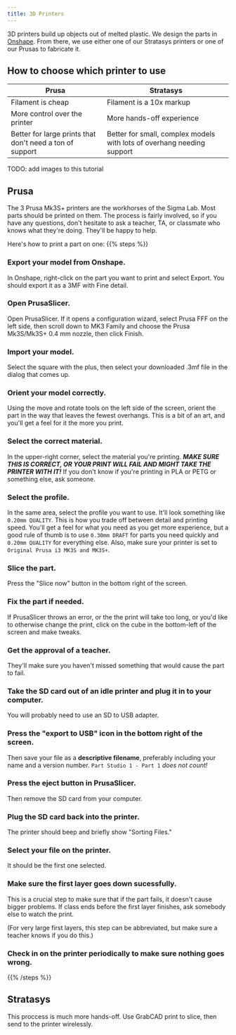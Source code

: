 ```yaml
---
title: 3D Printers
---
```

3D printers build up objects out of melted plastic. We design the parts in [Onshape](/docs/software/onshape). From there, we use either one of our Stratasys printers or one of our Prusas to fabricate it.

## How to choose which printer to use
Prusa|Stratasys
---|---
Filament is cheap|Filament is a 10x markup
More control over the printer|More hands-off experience
Better for large prints that don't need a ton of support|Better for small, complex models with lots of overhang needing support

TODO: add images to this tutorial
## Prusa
The 3 Prusa Mk3S+ printers are the workhorses of the Sigma Lab. Most parts should be printed on them. The process is fairly involved, so if you have any questions, don't hesitate to ask a teacher, TA, or classmate who knows what they're doing. They'll be happy to help. 

Here's how to print a part on one:
{{% steps %}}

### Export your model from Onshape.
In Onshape, right-click on the part you want to print and select Export. You should export it as a 3MF with Fine detail. 
### Open PrusaSlicer.
Open PrusaSlicer. If it opens a configuration wizard, select Prusa FFF on the left side, then scroll down to MK3 Family and choose the Prusa Mk3S/Mk3S+ 0.4 mm nozzle, then click Finish.
### Import your model.
Select the square with the plus, then select your downloaded .3mf file in the dialog that comes up.
### Orient your model correctly.
Using the move and rotate tools on the left side of the screen, orient the part in the way that leaves the fewest overhangs. This is a bit of an art, and you'll get a feel for it the more you print.
### Select the correct material.
In the upper-right corner, select the material you're printing. **_MAKE SURE THIS IS CORRECT, OR YOUR PRINT WILL FAIL AND MIGHT TAKE THE PRINTER WITH IT!_** If you don't know if you're printing in PLA or PETG or something else, ask someone.
### Select the profile.
In the same area, select the profile you want to use. It'll look something like `0.20mm QUALITY`. This is how you trade off between detail and printing speed. You'll get a feel for what you need as you get more experience, but a good rule of thumb is to use `0.30mm DRAFT` for parts you need quickly and `0.20mm QUALITY` for everything else. Also, make sure your printer is set to `Original Prusa i3 MK3S and MK3S+`.
### Slice the part.
Press the "Slice now" button in the bottom right of the screen.
### Fix the part if needed.
If PrusaSlicer throws an error, or the the print will take too long, or you'd like to otherwise change the print, click on the cube in the bottom-left of the screen and make tweaks.
### Get the approval of a teacher.
They'll make sure you haven't missed something that would cause the part to fail.
### Take the SD card out of an idle printer and plug it in to your computer.
You will probably need to use an SD to USB adapter.
### Press the "export to USB" icon in the bottom right of the screen.
Then save your file as a **descriptive filename**, preferably including your name and a version number. `Part Studio 1 - Part 1` *does not count!*
### Press the eject button in PrusaSlicer.
Then remove the SD card from your computer.
### Plug the SD card back into the printer.
The printer should beep and briefly show "Sorting Files."
### Select your file on the printer.
It should be the first one selected.
### Make sure the first layer goes down sucessfully.
This is a crucial step to make sure that if the part fails, it doesn't cause bigger problems. If class ends before the first layer finishes, ask somebody else to watch the print.

(For very large first layers, this step can be abbreviated, but make sure a teacher knows if you do this.)
### Check in on the printer periodically to make sure nothing goes wrong.

{{% /steps %}}

## Stratasys
This proccess is much more hands-off. Use GrabCAD print to slice, then send to the printer wirelessly.
